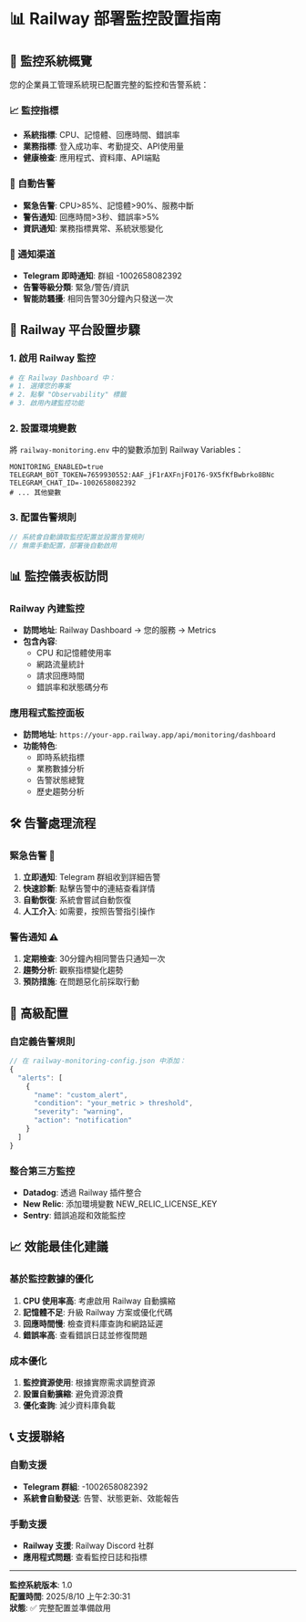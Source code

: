 # 📊 Railway 部署監控設置指南

## 🎯 監控系統概覽

您的企業員工管理系統現已配置完整的監控和告警系統：

### 📈 監控指標
- **系統指標**: CPU、記憶體、回應時間、錯誤率
- **業務指標**: 登入成功率、考勤提交、API使用量
- **健康檢查**: 應用程式、資料庫、API端點

### 🚨 自動告警
- **緊急告警**: CPU>85%、記憶體>90%、服務中斷
- **警告通知**: 回應時間>3秒、錯誤率>5%
- **資訊通知**: 業務指標異常、系統狀態變化

### 📱 通知渠道
- **Telegram 即時通知**: 群組 -1002658082392
- **告警等級分類**: 緊急/警告/資訊
- **智能防騷擾**: 相同告警30分鐘內只發送一次

## 🚀 Railway 平台設置步驟

### 1. 啟用 Railway 監控
```bash
# 在 Railway Dashboard 中：
# 1. 選擇您的專案
# 2. 點擊 "Observability" 標籤
# 3. 啟用內建監控功能
```

### 2. 設置環境變數
將 `railway-monitoring.env` 中的變數添加到 Railway Variables：

```env
MONITORING_ENABLED=true
TELEGRAM_BOT_TOKEN=7659930552:AAF_jF1rAXFnjFO176-9X5fKfBwbrko8BNc
TELEGRAM_CHAT_ID=-1002658082392
# ... 其他變數
```

### 3. 配置告警規則
```javascript
// 系統會自動讀取監控配置並設置告警規則
// 無需手動配置，部署後自動啟用
```

## 📊 監控儀表板訪問

### Railway 內建監控
- **訪問地址**: Railway Dashboard → 您的服務 → Metrics
- **包含內容**: 
  - CPU 和記憶體使用率
  - 網路流量統計
  - 請求回應時間
  - 錯誤率和狀態碼分布

### 應用程式監控面板
- **訪問地址**: `https://your-app.railway.app/api/monitoring/dashboard`
- **功能特色**:
  - 即時系統指標
  - 業務數據分析
  - 告警狀態總覽
  - 歷史趨勢分析

## 🛠️ 告警處理流程

### 緊急告警 🚨
1. **立即通知**: Telegram 群組收到詳細告警
2. **快速診斷**: 點擊告警中的連結查看詳情
3. **自動恢復**: 系統會嘗試自動恢復
4. **人工介入**: 如需要，按照告警指引操作

### 警告通知 ⚠️
1. **定期檢查**: 30分鐘內相同警告只通知一次
2. **趨勢分析**: 觀察指標變化趨勢
3. **預防措施**: 在問題惡化前採取行動

## 🔧 高級配置

### 自定義告警規則
```javascript
// 在 railway-monitoring-config.json 中添加：
{
  "alerts": [
    {
      "name": "custom_alert",
      "condition": "your_metric > threshold",
      "severity": "warning",
      "action": "notification"
    }
  ]
}
```

### 整合第三方監控
- **Datadog**: 透過 Railway 插件整合
- **New Relic**: 添加環境變數 NEW_RELIC_LICENSE_KEY
- **Sentry**: 錯誤追蹤和效能監控

## 📈 效能最佳化建議

### 基於監控數據的優化
1. **CPU 使用率高**: 考慮啟用 Railway 自動擴縮
2. **記憶體不足**: 升級 Railway 方案或優化代碼
3. **回應時間慢**: 檢查資料庫查詢和網路延遲
4. **錯誤率高**: 查看錯誤日誌並修復問題

### 成本優化
1. **監控資源使用**: 根據實際需求調整資源
2. **設置自動擴縮**: 避免資源浪費
3. **優化查詢**: 減少資料庫負載

## 📞 支援聯絡

### 自動支援
- **Telegram 群組**: -1002658082392
- **系統會自動發送**: 告警、狀態更新、效能報告

### 手動支援
- **Railway 支援**: Railway Discord 社群
- **應用程式問題**: 查看監控日誌和指標

---

**監控系統版本**: 1.0  
**配置時間**: 2025/8/10 上午2:30:31  
**狀態**: ✅ 完整配置並準備啟用